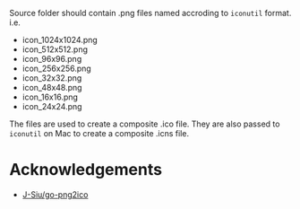 Source folder should contain .png files named accroding to `iconutil` format. i.e.

* icon_1024x1024.png
* icon_512x512.png
* icon_96x96.png
* icon_256x256.png
* icon_32x32.png
* icon_48x48.png
* icon_16x16.png
* icon_24x24.png

The files are used to create a composite .ico file. They are also passed to `iconutil` on Mac to create a composite .icns file.

# Acknowledgements

* [J-Siu/go-png2ico](https://github.com/J-Siu/go-png2ico)
